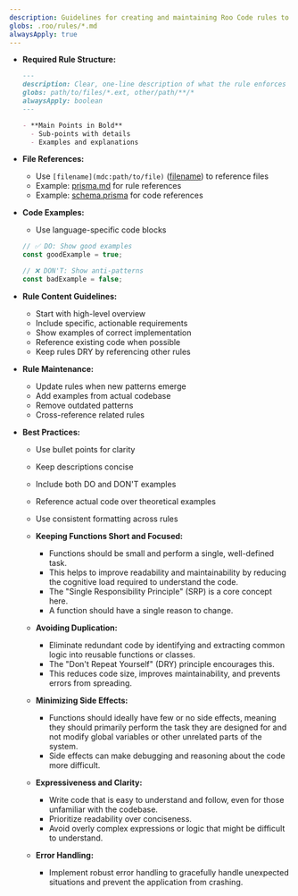 ```yaml
---
description: Guidelines for creating and maintaining Roo Code rules to ensure consistency and effectiveness.
globs: .roo/rules/*.md
alwaysApply: true
---
```


- **Required Rule Structure:**

  ```markdown
  ---
  description: Clear, one-line description of what the rule enforces
  globs: path/to/files/*.ext, other/path/**/*
  alwaysApply: boolean
  ---

  - **Main Points in Bold**
    - Sub-points with details
    - Examples and explanations
  ```

- **File References:**

  - Use `[filename](mdc:path/to/file)` ([filename](mdc:filename)) to reference files
  - Example: [prisma.md](mdc:.roo/rules/prisma.md) for rule references
  - Example: [schema.prisma](mdc:prisma/schema.prisma) for code references

- **Code Examples:**

  - Use language-specific code blocks

  ```typescript
  // ✅ DO: Show good examples
  const goodExample = true;

  // ❌ DON'T: Show anti-patterns
  const badExample = false;
  ```

- **Rule Content Guidelines:**

  - Start with high-level overview
  - Include specific, actionable requirements
  - Show examples of correct implementation
  - Reference existing code when possible
  - Keep rules DRY by referencing other rules

- **Rule Maintenance:**

  - Update rules when new patterns emerge
  - Add examples from actual codebase
  - Remove outdated patterns
  - Cross-reference related rules

- **Best Practices:**

  - Use bullet points for clarity
  - Keep descriptions concise
  - Include both DO and DON'T examples
  - Reference actual code over theoretical examples
  - Use consistent formatting across rules
  - **Keeping Functions Short and Focused:**
    - Functions should be small and perform a single, well-defined task.
    - This helps to improve readability and maintainability by reducing the cognitive load required to understand the code.
    - The "Single Responsibility Principle" (SRP) is a core concept here.
    - A function should have a single reason to change.
  - **Avoiding Duplication:**
    - Eliminate redundant code by identifying and extracting common logic into reusable functions or classes.
    - The "Don't Repeat Yourself" (DRY) principle encourages this.
    - This reduces code size, improves maintainability, and prevents errors from spreading.
  - **Minimizing Side Effects:**
    - Functions should ideally have few or no side effects, meaning they should primarily perform the task they are designed for and not modify global variables or other unrelated parts of the system.
    - Side effects can make debugging and reasoning about the code more difficult.
  - **Expressiveness and Clarity:**

    - Write code that is easy to understand and follow, even for those unfamiliar with the codebase.
    - Prioritize readability over conciseness.
    - Avoid overly complex expressions or logic that might be difficult to understand.

  - **Error Handling:**
    - Implement robust error handling to gracefully handle unexpected situations and prevent the application from crashing.
